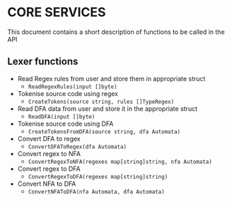 # **CORE SERVICES**
This document contains a short description of functions to be called in the API
  
## Lexer functions
- Read Regex rules from user and store them in appropriate struct
  - `ReadRegexRules(input []byte)`
- Tokenise source code using regex
  - `CreateTokens(source string, rules []TypeRegex)`
- Read DFA data from user and store it in the appropriate struct
  - `ReadDFA(input []byte)`
- Tokenise source code using DFA
  - `CreateTokensFromDFA(source string, dfa Automata)`
- Convert DFA to regex
  - `ConvertDFAToRegex(dfa Automata)`  
- Convert regex to NFA
  - `ConvertRegexToNFA(regexes map[string]string, nfa Automata)`
- Convert regex to DFA
  - `ConvertRegexToDFA(regexes map[string]string)`
- Convert NFA to DFA
  - `ConvertNFAToDFA(nfa Automata, dfa Automata)`

